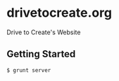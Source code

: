 drivetocreate.org
=================

Drive to Create's Website

## Getting Started

	$ grunt server


